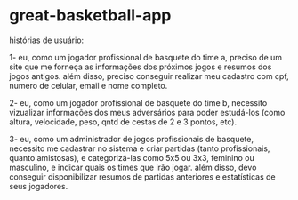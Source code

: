 # great-basketball-app
histórias de usuário:

1- eu, como um jogador profissional de basquete do time a, preciso de um site que me forneça as informações dos próximos jogos e resumos dos jogos antigos. além disso, preciso conseguir realizar meu cadastro com cpf, numero de celular, email e nome completo.

2- eu, como um jogador profissional de basquete do time b, necessito vizualizar informações dos meus adversários para poder estudá-los (como altura, velocidade, peso, qntd de cestas de 2 e 3 pontos, etc).

3- eu, como um administrador de jogos profissionais de basquete, necessito me cadastrar no sistema e criar partidas (tanto profissionais, quanto amistosas), e categorizá-las como 5x5 ou 3x3, feminino ou masculino, e indicar quais os times que irão jogar. além disso, devo conseguir disponibilizar resumos de partidas anteriores e estatísticas de seus jogadores.
